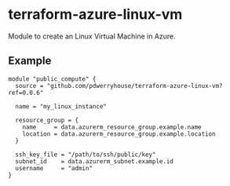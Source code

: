 # terraform-azure-linux-vm

Module to create an Linux Virtual Machine in Azure.


## Example

```
module "public_compute" {
  source = "github.com/pdwerryhouse/terraform-azure-linux-vm?ref=0.0.6"

  name = "my_linux_instance"

  resource_group = {
    name     = data.azurerm_resource_group.example.name
    location = data.azurerm_resource_group.example.location
  }

  ssh_key_file = "/path/to/ssh/public/key"
  subnet_id    = data.azurerm_subnet.example.id
  username     = "admin"
}
```
